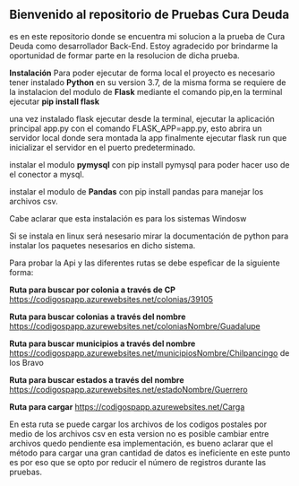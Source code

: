 ## Bienvenido al repositorio de Pruebas Cura Deuda

es en este repositorio donde se encuentra mi solucion a la prueba de Cura Deuda como desarrollador Back-End. Estoy agradecido por brindarme la oportunidad de formar parte en la resolucion de dicha prueba.

**Instalación**
Para poder ejecutar de forma local  el proyecto es necesario tener instalado **Python**  en su version 3.7, de la misma forma  se requiere de la instalacion del modulo de **Flask** mediante el comando pip,en la terminal ejecutar **pip install flask**

una vez instalado flask ejecutar desde la terminal, ejecutar la aplicación principal app.py con el comando FLASK_APP=app.py,
esto abrira un servidor local donde sera montada la app finalmente ejecutar flask run que inicializar el servidor en el puerto predeterminado.

instalar el modulo  **pymysql** con pip install  pymysql para poder hacer uso de el conector a mysql.

instalar el modulo de **Pandas** con pip install pandas para manejar los archivos csv. 

Cabe aclarar que esta instalación es para los sistemas Windosw 

Si se instala  en linux será nesesario mirar la documentación de python para instalar los paquetes nesesarios en dicho sistema. 

Para probar la Api y las diferentes rutas se debe espeficar de la siguiente forma: 

**Ruta para buscar por colonia a través de CP**
https://codigospapp.azurewebsites.net/colonias/39105

**Ruta para buscar colonias a través  del nombre**
https://codigospapp.azurewebsites.net/coloniasNombre/Guadalupe


**Ruta para buscar municipios  a través  del nombre**
https://codigospapp.azurewebsites.net/municipiosNombre/Chilpancingo de los Bravo


**Ruta para buscar estados  a través  del nombre**
https://codigospapp.azurewebsites.net/estadoNombre/Guerrero


**Ruta para cargar**
https://codigospapp.azurewebsites.net/Carga

En esta ruta se puede cargar los archivos de los codigos postales por medio de los archivos csv 
en esta version no es posible cambiar entre archivos quedo pendiente esa implementación, es bueno aclarar que el método para cargar una gran cantidad de datos es ineficiente en este punto es por eso que se opto por reducir el número de registros durante las pruebas. 
